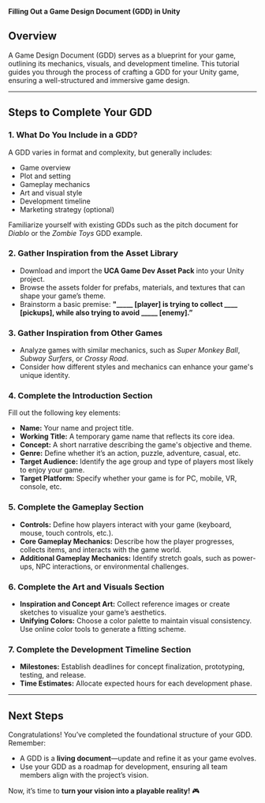 **Filling Out a Game Design Document (GDD) in Unity**

## **Overview**
A Game Design Document (GDD) serves as a blueprint for your game, outlining its mechanics, visuals, and development timeline. This tutorial guides you through the process of crafting a GDD for your Unity game, ensuring a well-structured and immersive game design.

---

## **Steps to Complete Your GDD**

### **1. What Do You Include in a GDD?**
A GDD varies in format and complexity, but generally includes:
- Game overview
- Plot and setting
- Gameplay mechanics
- Art and visual style
- Development timeline
- Marketing strategy (optional)

Familiarize yourself with existing GDDs such as the pitch document for *Diablo* or the *Zombie Toys* GDD example.

### **2. Gather Inspiration from the Asset Library**
- Download and import the **UCA Game Dev Asset Pack** into your Unity project.
- Browse the assets folder for prefabs, materials, and textures that can shape your game’s theme.
- Brainstorm a basic premise: **"_____ [player] is trying to collect ____ [pickups], while also trying to avoid _____ [enemy].”**

### **3. Gather Inspiration from Other Games**
- Analyze games with similar mechanics, such as *Super Monkey Ball*, *Subway Surfers*, or *Crossy Road*.
- Consider how different styles and mechanics can enhance your game's unique identity.

### **4. Complete the Introduction Section**
Fill out the following key elements:
- **Name:** Your name and project title.
- **Working Title:** A temporary game name that reflects its core idea.
- **Concept:** A short narrative describing the game's objective and theme.
- **Genre:** Define whether it’s an action, puzzle, adventure, casual, etc.
- **Target Audience:** Identify the age group and type of players most likely to enjoy your game.
- **Target Platform:** Specify whether your game is for PC, mobile, VR, console, etc.

### **5. Complete the Gameplay Section**
- **Controls:** Define how players interact with your game (keyboard, mouse, touch controls, etc.).
- **Core Gameplay Mechanics:** Describe how the player progresses, collects items, and interacts with the game world.
- **Additional Gameplay Mechanics:** Identify stretch goals, such as power-ups, NPC interactions, or environmental challenges.

### **6. Complete the Art and Visuals Section**
- **Inspiration and Concept Art:** Collect reference images or create sketches to visualize your game’s aesthetics.
- **Unifying Colors:** Choose a color palette to maintain visual consistency. Use online color tools to generate a fitting scheme.

### **7. Complete the Development Timeline Section**
- **Milestones:** Establish deadlines for concept finalization, prototyping, testing, and release.
- **Time Estimates:** Allocate expected hours for each development phase.

---

## **Next Steps**
Congratulations! You’ve completed the foundational structure of your GDD. Remember:
- A GDD is a **living document**—update and refine it as your game evolves.
- Use your GDD as a roadmap for development, ensuring all team members align with the project’s vision.

Now, it’s time to **turn your vision into a playable reality!** 🎮


